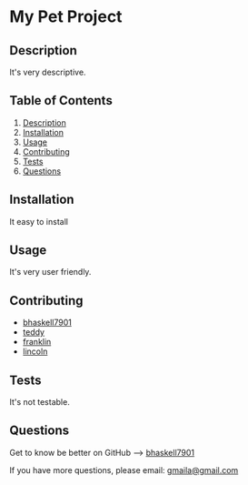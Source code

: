 # My Pet Project

## Description
It's very descriptive.


## Table of Contents

1. [Description](#description)
1. [Installation](#installation)
1. [Usage](#usage)
1. [Contributing](#contributing)
1. [Tests](#tests)
1. [Questions](#questions)


## Installation

It easy to install


## Usage

It's very user friendly.


## Contributing
* [bhaskell7901](https://github.com/bhaskell7901)
* [teddy](https://github.com/teddy)
* [franklin](https://github.com/franklin)
* [lincoln](https://github.com/lincoln)


## Tests

It's not testable.


## Questions
Get to know be better on GitHub --> [bhaskell7901](https://github.com/bhaskell7901)

If you have more questions, please email: [gmaila@gmail.com](mailto:gmaila@gmail.com?subject=%22My%20Pet%20Project%20Questions%22)
